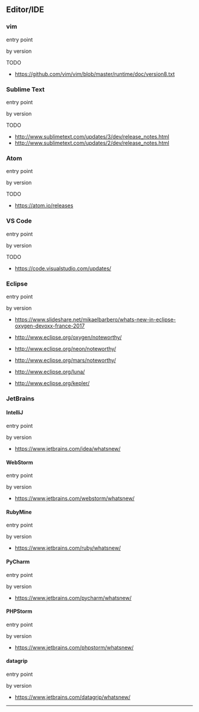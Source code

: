 <!-- toc -->

## Editor/IDE


### vim
entry point

by version

TODO
 - https://github.com/vim/vim/blob/master/runtime/doc/version8.txt

### Sublime Text
entry point

by version

TODO
 - http://www.sublimetext.com/updates/3/dev/release_notes.html
 - http://www.sublimetext.com/updates/2/dev/release_notes.html

### Atom
entry point

by version

TODO
 - https://atom.io/releases

### VS Code
entry point

by version

TODO
 - https://code.visualstudio.com/updates/

### Eclipse
entry point

by version

 - https://www.slideshare.net/mikaelbarbero/whats-new-in-eclipse-oxygen-devoxx-france-2017

 - http://www.eclipse.org/oxygen/noteworthy/
 - http://www.eclipse.org/neon/noteworthy/
 - http://www.eclipse.org/mars/noteworthy/
 - http://www.eclipse.org/luna/
 - http://www.eclipse.org/kepler/

### JetBrains

#### IntelliJ
entry point

by version


 - https://www.jetbrains.com/idea/whatsnew/

#### WebStorm
entry point

by version

 - https://www.jetbrains.com/webstorm/whatsnew/

#### RubyMine
entry point

by version

 - https://www.jetbrains.com/ruby/whatsnew/

#### PyCharm
entry point

by version

 - https://www.jetbrains.com/pycharm/whatsnew/

#### PHPStorm
entry point

by version

 - https://www.jetbrains.com/phpstorm/whatsnew/

#### datagrip
entry point

by version

 - https://www.jetbrains.com/datagrip/whatsnew/


----
